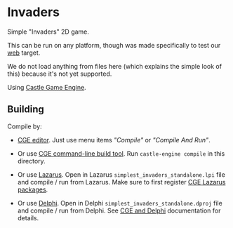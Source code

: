 # Invaders

Simple "Invaders" 2D game.

This can be run on any platform, though was made specifically to test our [web](https://castle-engine.io/web) target.

We do not load anything from files here (which explains the simple look of this) because it's not yet supported.

Using [Castle Game Engine](https://castle-engine.io/).

## Building

Compile by:

- [CGE editor](https://castle-engine.io/editor). Just use menu items _"Compile"_ or _"Compile And Run"_.

- Or use [CGE command-line build tool](https://castle-engine.io/build_tool). Run `castle-engine compile` in this directory.

- Or use [Lazarus](https://www.lazarus-ide.org/). Open in Lazarus `simplest_invaders_standalone.lpi` file and compile / run from Lazarus. Make sure to first register [CGE Lazarus packages](https://castle-engine.io/lazarus).

- Or use [Delphi](https://www.embarcadero.com/products/Delphi). Open in Delphi `simplest_invaders_standalone.dproj` file and compile / run from Delphi. See [CGE and Delphi](https://castle-engine.io/delphi) documentation for details.